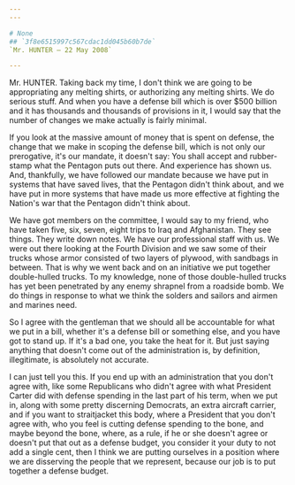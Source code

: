 ```yaml
---
---

# None
## `3f8e6515997c567cdac1dd045b60b7de`
`Mr. HUNTER — 22 May 2008`

---
```



Mr. HUNTER. Taking back my time, I don't think we are going to be 
appropriating any melting shirts, or authorizing any melting shirts. We 
do serious stuff. And when you have a defense bill which is over $500 
billion and it has thousands and thousands of provisions in it, I would 
say that the number of changes we make actually is fairly minimal.


If you look at the massive amount of money that is spent on defense, 
the change that we make in scoping the defense bill, which is not only 
our prerogative, it's our mandate, it doesn't say: You shall accept and 
rubber-stamp what the Pentagon puts out there. And experience has shown 
us. And, thankfully, we have followed our mandate because we have put 
in systems that have saved lives, that the Pentagon didn't think about, 
and we have put in more systems that have made us more effective at 
fighting the Nation's war that the Pentagon didn't think about.

We have got members on the committee, I would say to my friend, who 
have taken five, six, seven, eight trips to Iraq and Afghanistan. They 
see things. They write down notes. We have our professional staff with 
us. We were out there looking at the Fourth Division and we saw some of 
their trucks whose armor consisted of two layers of plywood, with 
sandbags in between. That is why we went back and on an initiative we 
put together double-hulled trucks. To my knowledge, none of those 
double-hulled trucks has yet been penetrated by any enemy shrapnel from 
a roadside bomb. We do things in response to what we think the solders 
and sailors and airmen and marines need.

So I agree with the gentleman that we should all be accountable for 
what we put in a bill, whether it's a defense bill or something else, 
and you have got to stand up. If it's a bad one, you take the heat for 
it. But just saying anything that doesn't come out of the 
administration is, by definition, illegitimate, is absolutely not 
accurate.

I can just tell you this. If you end up with an administration that 
you don't agree with, like some Republicans who didn't agree with what 
President Carter did with defense spending in the last part of his 
term, when we put in, along with some pretty discerning Democrats, an 
extra aircraft carrier, and if you want to straitjacket this body, 
where a President that you don't agree with, who you feel is cutting 
defense spending to the bone, and maybe beyond the bone, where, as a 
rule, if he or she doesn't agree or doesn't put that out as a defense 
budget, you consider it your duty to not add a single cent, then I 
think we are putting ourselves in a position where we are disserving 
the people that we represent, because our job is to put together a 
defense budget.